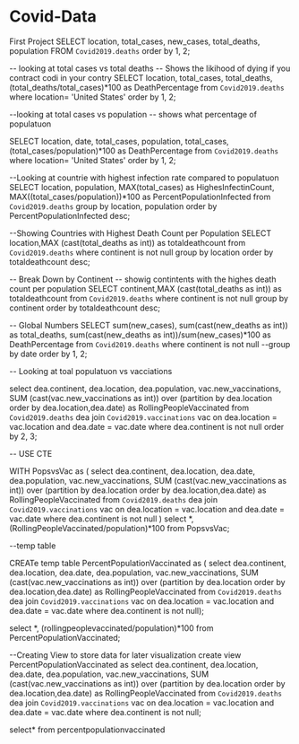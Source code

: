 # Covid-Data
First Project 
SELECT location, total_cases, new_cases, total_deaths, population
FROM `Covid2019.deaths`
order by 1, 2;

-- looking at total cases vs total deaths
-- Shows the likihood of dying if you contract codi in your contry
SELECT location, total_cases, total_deaths, (total_deaths/total_cases)*100 as DeathPercentage
from `Covid2019.deaths`
where location= 'United States'
order by 1, 2;

--looking at total cases vs population
-- shows what percentage of populatuon

SELECT location, date, total_cases, population, total_cases, (total_cases/population)*100 as DeathPercentage
from `Covid2019.deaths`
where location= 'United States'
order by 1, 2;

--Looking at countrie with highest infection rate compared to populatuon
SELECT location, population, MAX(total_cases) as HighesInfectinCount, MAX((total_cases/population))*100 as PercentPopulationInfected
from `Covid2019.deaths`
group by location, population
order by PercentPopulationInfected desc;

--Showing Countries with Highest Death Count per Population
SELECT location,MAX (cast(total_deaths as int)) as totaldeathcount
from `Covid2019.deaths`
where continent is not null
group by location
order by totaldeathcount desc;

-- Break Down by Continent
-- showig contintents with the highes death count per population
SELECT continent,MAX (cast(total_deaths as int)) as totaldeathcount
from `Covid2019.deaths`
where continent is not null
group by continent
order by totaldeathcount desc;

-- Global Numbers
SELECT sum(new_cases), sum(cast(new_deaths as int)) as total_deaths, sum(cast(new_deaths as int))/sum(new_cases)*100 as DeathPercentage
from `Covid2019.deaths`
where continent is not null
--group by date
order by 1, 2;

-- Looking at toal populatuon vs vacciations

select dea.continent, dea.location, dea.population, vac.new_vaccinations, SUM (cast(vac.new_vaccinations as int)) over (partition by dea.location order by dea.location,dea.date) as RollingPeopleVaccinated
from `Covid2019.deaths` dea
join `Covid2019.vaccinations` vac
on dea.location = vac.location
and dea.date = vac.date
where dea.continent is not null
order by 2, 3;


-- USE CTE

WITH PopsvsVac
as 
(
select dea.continent, dea.location, dea.date, dea.population, vac.new_vaccinations, SUM (cast(vac.new_vaccinations as int)) over (partition by dea.location order by dea.location,dea.date) as RollingPeopleVaccinated
from `Covid2019.deaths` dea
join `Covid2019.vaccinations` vac
on dea.location = vac.location
and dea.date = vac.date
where dea.continent is not null
)
select *, (RollingPeopleVaccinated/population)*100
from PopsvsVac;


--temp table 


CREATe temp table PercentPopulationVaccinated
as 
(
select dea.continent, dea.location, dea.date, dea.population, vac.new_vaccinations, SUM (cast(vac.new_vaccinations as int)) over (partition by dea.location order by dea.location,dea.date) as RollingPeopleVaccinated
from `Covid2019.deaths` dea
join `Covid2019.vaccinations` vac
on dea.location = vac.location
and dea.date = vac.date
where dea.continent is not null);

select *, (rollingpeoplevaccinated/population)*100
from PercentPopulationVaccinated;

--Creating View to store  data for later visualization
create view PercentPopulationVaccinated as
select dea.continent, dea.location, dea.date, dea.population, vac.new_vaccinations, SUM (cast(vac.new_vaccinations as int)) over (partition by dea.location order by dea.location,dea.date) as RollingPeopleVaccinated
from `Covid2019.deaths` dea
join `Covid2019.vaccinations` vac
on dea.location = vac.location
and dea.date = vac.date
where dea.continent is not null;

select* 
from percentpopulationvaccinated
